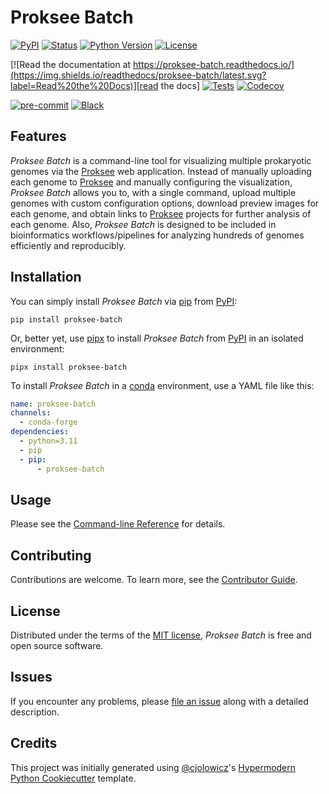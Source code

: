# Proksee Batch

[![PyPI](https://img.shields.io/pypi/v/proksee-batch.svg)][pypi_]
[![Status](https://img.shields.io/pypi/status/proksee-batch.svg)][status]
[![Python Version](https://img.shields.io/pypi/pyversions/proksee-batch)][python version]
[![License](https://img.shields.io/pypi/l/proksee-batch)][license]

[![Read the documentation at https://proksee-batch.readthedocs.io/](https://img.shields.io/readthedocs/proksee-batch/latest.svg?label=Read%20the%20Docs)][read the docs]
[![Tests](https://github.com/stothard-group/proksee-batch/workflows/Tests/badge.svg)][tests]
[![Codecov](https://codecov.io/gh/stothard-group/proksee-batch/branch/main/graph/badge.svg)][codecov]

[![pre-commit](https://img.shields.io/badge/pre--commit-enabled-brightgreen?logo=pre-commit&logoColor=white)][pre-commit]
[![Black](https://img.shields.io/badge/code%20style-black-000000.svg)][black]

[pypi_]: https://pypi.org/project/proksee-batch/
[status]: https://pypi.org/project/proksee-batch/
[python version]: https://pypi.org/project/proksee-batch
[read the docs]: https://proksee-batch.readthedocs.io/
[tests]: https://github.com/stothard-group/proksee-batch/actions?workflow=Tests
[codecov]: https://app.codecov.io/gh/stothard-groupproksee-batch
[pre-commit]: https://github.com/pre-commit/pre-commit
[black]: https://github.com/psf/black

## Features

_Proksee Batch_ is a command-line tool for visualizing multiple prokaryotic
genomes via the [Proksee] web application. Instead of manually uploading each
genome to [Proksee] and manually configuring the visualization, _Proksee Batch_
allows you to, with a single command, upload multiple genomes with custom
configuration options, download preview images for each genome, and obtain links
to [Proksee] projects for further analysis of each genome. Also, _Proksee Batch_
is designed to be included in bioinformatics workflows/pipelines for analyzing
hundreds of genomes efficiently and reproducibly.

## Installation

You can simply install _Proksee Batch_ via [pip] from [PyPI]:

```console
pip install proksee-batch
```

Or, better yet, use [pipx] to install _Proksee Batch_ from [PyPI] in an isolated environment:

```console
pipx install proksee-batch
```

To install _Proksee Batch_ in a [conda] environment, use a YAML file like this:

```yaml
name: proksee-batch
channels:
  - conda-forge
dependencies:
  - python=3.11
  - pip
  - pip:
      - proksee-batch
```

## Usage

Please see the [Command-line Reference] for details.

## Contributing

Contributions are welcome.
To learn more, see the [Contributor Guide].

## License

Distributed under the terms of the [MIT license][license],
_Proksee Batch_ is free and open source software.

## Issues

If you encounter any problems,
please [file an issue] along with a detailed description.

## Credits

This project was initially generated using [@cjolowicz]'s [Hypermodern Python Cookiecutter] template.

[@cjolowicz]: https://github.com/cjolowicz
[pypi]: https://pypi.org/
[hypermodern python cookiecutter]: https://github.com/cjolowicz/cookiecutter-hypermodern-python
[file an issue]: https://github.com/stothard-group/proksee-batch/issues
[pip]: https://pip.pypa.io/
[pipx]: https://pipx.pypa.io/stable/
[conda]: https://docs.conda.io/en/latest/
[proksee]: https://proksee.ca

<!-- github-only -->

[license]: https://github.com/stothard-group/proksee-batch/blob/main/LICENSE
[contributor guide]: https://github.com/stothard-group/proksee-batch/blob/main/CONTRIBUTING.md
[command-line reference]: https://proksee-batch.readthedocs.io/en/latest/usage.html
